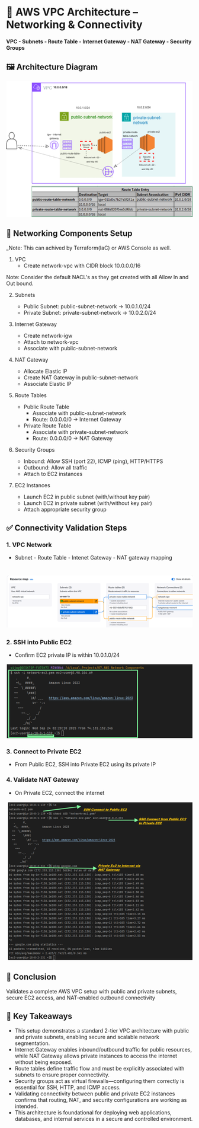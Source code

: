 # 📐 AWS VPC Architecture – Networking & Connectivity 
####         VPC -  Subnets - Route Table - Internet Gateway -  NAT Gateway -  Security Groups 

## 🖼️ Architecture Diagram
![AWS VPC Architecture](VPCnetworkbasic.drawio.png)

## 🧱 Networking Components Setup 
_Note: This can achived by Terraform(IaC) or AWS Console as well.

1. VPC
   - Create network-vpc with CIDR block 10.0.0.0/16

Note: Consider the default NACL's as they get created with all Allow In and Out bound.

2. Subnets
   - Public Subnet: public-subnet-network → 10.0.1.0/24
   - Private Subnet: private-subnet-network → 10.0.2.0/24
     
3. Internet Gateway
   - Create network-igw
   - Attach to network-vpc
   - Associate with public-subnet-network
     
4. NAT Gateway
   - Allocate Elastic IP
   - Create NAT Gateway in public-subnet-network
   - Associate Elastic IP
     
5. Route Tables
   - Public Route Table
      - Associate with public-subnet-network
      - Route: 0.0.0.0/0 → Internet Gateway
   - Private Route Table
      - Associate with private-subnet-network
      - Route: 0.0.0.0/0 → NAT Gateway
        
6. Security Groups
   - Inbound: Allow SSH (port 22), ICMP (ping), HTTP/HTTPS
   - Outbound: Allow all traffic
   - Attach to EC2 instances
     
7. EC2 Instances
   - Launch EC2 in public subnet (with/without key pair)
   - Launch EC2 in private subnet (with/without key pair)
   - Attach appropriate security group

## ✅ Connectivity Validation Steps
### 1. VPC Network
   - Subnet - Route Table - Intenet Gateway  - NAT gateway mapping

# ![Connectivity Validation Steps](vpc-subnet-route-table-igw.png)
     
### 2. SSH into Public EC2
   - Confirm EC2 private IP is within 10.0.1.0/24

![Connectivity Validation Steps](PublicEC2.png)
   
### 3. Connect to Private EC2 
   - From Public EC2, SSH into Private EC2 using its private IP
   
### 4. Validate NAT Gateway
   - On Private EC2, connect the internet

     
![Connectivity Validation Steps](Private_NAT.png)


##  🏁 Conclusion

Validates a complete AWS VPC setup with public and private subnets, secure EC2 access, and NAT-enabled outbound connectivity

   
## 🔑 Key Takeaways
- This setup demonstrates a standard 2-tier VPC architecture with public and private subnets, enabling secure and scalable network segmentation.
- Internet Gateway enables inbound/outbound traffic for public resources, while NAT Gateway allows private instances to access the internet without being exposed.
- Route tables define traffic flow and must be explicitly associated with subnets to ensure proper connectivity.
- Security groups act as virtual firewalls—configuring them correctly is essential for SSH, HTTP, and ICMP access.
- Validating connectivity between public and private EC2 instances confirms that routing, NAT, and security configurations are working as intended.
- This architecture is foundational for deploying web applications, databases, and internal services in a secure and controlled environment.









































